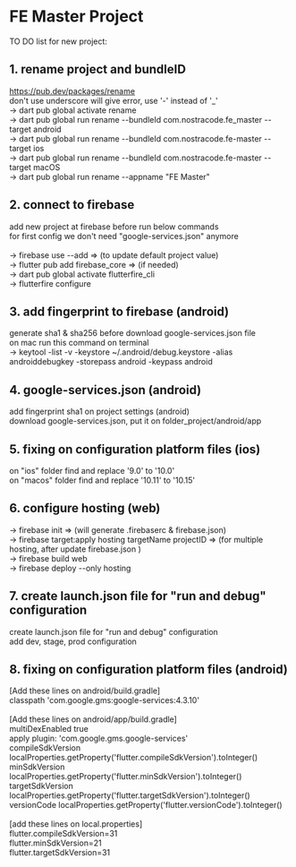 # FE Master Project

TO DO list for new project:

## 1. rename project and bundleID

https://pub.dev/packages/rename<br/>
don't use underscore will give error, use '-' instead of '\_'<br/>
-> dart pub global activate rename<br/>
-> dart pub global run rename --bundleId com.nostracode.fe_master --target android<br/>
-> dart pub global run rename --bundleId com.nostracode.fe-master --target ios<br/>
-> dart pub global run rename --bundleId com.nostracode.fe-master --target macOS<br/>
-> dart pub global run rename --appname "FE Master"<br/>

## 2. connect to firebase<br/>

add new project at firebase before run below commands<br/>
for first config we don't need "google-services.json" anymore<br/>
<br/>
-> firebase use --add => (to update default project value)<br/>
-> flutter pub add firebase_core => (if needed)<br/>
-> dart pub global activate flutterfire_cli<br/>
-> flutterfire configure<br/>

## 3. add fingerprint to firebase (android)<br/>

generate sha1 & sha256 before download google-services.json file<br/>
on mac run this command on terminal<br/>
-> keytool -list -v -keystore ~/.android/debug.keystore -alias androiddebugkey -storepass android -keypass android<br/>

## 4. google-services.json (android)<br/>

add fingerprint sha1 on project settings (android)<br/>
download google-services.json, put it on folder_project/android/app<br/>

## 5. fixing on configuration platform files (ios)<br/>

on "ios" folder find and replace '9.0' to '10.0'<br/>
on "macos" folder find and replace '10.11' to '10.15'<br/>

## 6. configure hosting (web)<br/>

-> firebase init => (will generate .firebaserc & firebase.json)<br/>
-> firebase target:apply hosting targetName projectID => (for multiple hosting, after update firebase.json )<br/>
-> firebase build web<br/>
-> firebase deploy --only hosting<br/>

## 7. create launch.json file for "run and debug" configuration<br/>

create launch.json file for "run and debug" configuration<br/>
add dev, stage, prod configuration<br/>

## 8. fixing on configuration platform files (android)<br/>

[Add these lines on android/build.gradle]<br/>
classpath 'com.google.gms:google-services:4.3.10'<br/>
<br/>
[Add these lines on android/app/build.gradle]<br/>
multiDexEnabled true<br/>
apply plugin: 'com.google.gms.google-services'<br/>
compileSdkVersion localProperties.getProperty('flutter.compileSdkVersion').toInteger()<br/>
minSdkVersion localProperties.getProperty('flutter.minSdkVersion').toInteger()<br/>
targetSdkVersion localProperties.getProperty('flutter.targetSdkVersion').toInteger()<br/>
versionCode localProperties.getProperty('flutter.versionCode').toInteger()<br/>
<br/>
[add these lines on local.properties]<br/>
flutter.compileSdkVersion=31<br/>
flutter.minSdkVersion=21<br/>
flutter.targetSdkVersion=31<br/>
